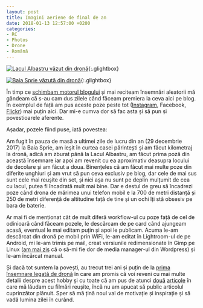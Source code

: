 ```yaml
---
layout: post
title: Imagini aeriene de final de an
date: 2018-01-13 12:57:00 +0200
categories:
- RC
- Photos
- Drone
- Română
---
```

[![Lacul Albastru văzut din dronă](https://content.rusiczki.net/2018/01/drona-lacul-albastru-1000x750.jpg)](https://content.rusiczki.net/2018/01/drona-lacul-albastru.jpg){:.glightbox}

[![Baia Sprie văzută din dronă](https://content.rusiczki.net/2018/01/drona-baia-sprie-1000x750.jpg)](https://content.rusiczki.net/2018/01/drona-baia-sprie.jpg){:.glightbox}

În timp ce [schimbam motorul blogului](https://www.rusiczki.net/2018/01/08/a-new-blogging-engine/) și mai reciteam însemnări aleatorii mă gândeam că s-au cam dus zilele când făceam premiera la ceva aici pe blog. În exemplul de față am pus aceste poze peste tot ([Instagram](https://www.instagram.com/janosrusiczki), Facebook, [Flickr](https://www.flickr.com/janos)) mai puțin aici. Dar mi-e cumva dor să fac asta și să pun și povestioarele aferente.

Așadar, pozele fiind puse, iată povestea:

Am fugit în pauza de masă a ultimei zile de lucru din an (29 decembrie 2017) la Baia Sprie, am ieșit în curtea casei părintești și am făcut kilometraj la dronă, adică am zburat până la Lacul Albastru, am făcut prima poză din această însemnare iar apoi am revenit cu ea aproximativ deasupra locului de decolare și am făcut a doua. Binențeles că am făcut mai multe poze din diferite unghiuri și am vrut să pun ceva exclusiv pe blog, dar cele de mai sus sunt cele mai reușite din set, și nici așa nu sunt pe deplin mulțumit de cea cu lacul, putea fi încadrată mult mai bine. Dar e destul de greu să încadrezi poze când drona de mărimea unui telefon mobil e la 700 de metri distanță și 250 de metri diferență de altitudine față de tine și un ochi îți stă obsesiv pe bara de baterie.

Ar mai fi de menționat cât de mult diferă workflow-ul cu poze față de cel de odinioară când făceam pozele, le descărcam de pe card când ajungeam acasă, eventual le mai editam puțin și apoi le publicam. Acuma le-am descărcat din dronă pe mobil prin WiFi, le-am editat în Lightroom-ul de pe Android, mi le-am trimis pe mail, creat versiunile redimensionate în Gimp pe Linux ([am mai zis](https://www.rusiczki.net/2018/01/08/a-new-blogging-engine/) că o să-mi fie dor de media manager-ul din Wordpress) și le-am încărcat manual.

Și dacă tot suntem la povești, au trecut trei ani și puțin de la [prima însemnare legată de dronă](https://rusiczki.net/2014/12/07/zbor/) în care am promis că voi reveni cu mai multe detalii despre acest hobby și cu toate că am pus de atunci [două](https://rusiczki.net/2015/03/12/weekend-epic-la-borsa/) [articole](https://rusiczki.net/2015/10/26/viral/) în care mă lăudam cu filmări reușite, încă nu am apucat să public articolul cuprinzător plănuit. Sper să mă țină noul val de motivație și inspirație și să vadă lumina zilei în curând.

